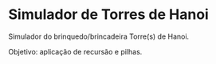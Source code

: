 # Simulador de Torres de Hanoi

Simulador do brinquedo/brincadeira Torre(s) de Hanoi.

Objetivo: aplicação de recursão e pilhas.

